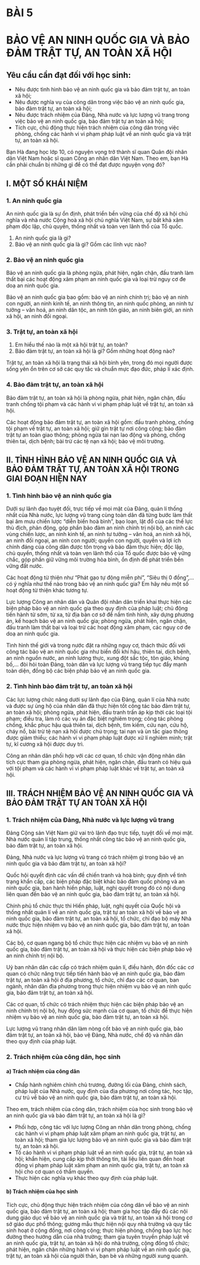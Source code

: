 # BÀI 5
# BẢO VỆ AN NINH QUỐC GIA VÀ BẢO ĐẢM TRẬT TỰ, AN TOÀN XÃ HỘI

## Yêu cầu cần đạt đối với học sinh:

- Nêu được tình hình bảo vệ an ninh quốc gia và bảo đảm trật tự, an toàn xã hội;
- Nêu được nghĩa vụ của công dân trong việc bảo vệ an ninh quốc gia, bảo đảm trật tự, an toàn xã hội;
- Nêu được trách nhiệm của Đảng, Nhà nước và lực lượng vũ trang trong việc bảo vệ an ninh quốc gia, bảo đảm trật tự an toàn xã hội;
- Tích cực, chủ động thực hiện trách nhiệm của công dân trong việc phòng, chống các hành vi vi phạm pháp luật về an ninh quốc gia và trật tự, an toàn xã hội.

Bạn Hà đang học lớp 10, có nguyện vọng trở thành sĩ quan Quân đội nhân dân Việt Nam hoặc sĩ quan Công an nhân dân Việt Nam. Theo em, bạn Hà cần phải chuẩn bị những gì để có thể đạt được nguyện vọng đó?

## I. MỘT SỐ KHÁI NIỆM
### 1. An ninh quốc gia

An ninh quốc gia là sự ổn định, phát triển bền vững của chế độ xã hội chủ nghĩa và nhà nước Cộng hoà xã hội chủ nghĩa Việt Nam, sự bất khả xâm phạm độc lập, chủ quyền, thống nhất và toàn vẹn lãnh thổ của Tổ quốc.

1. An ninh quốc gia là gì?
2. Bảo vệ an ninh quốc gia là gì? Gồm các lĩnh vực nào?

### 2. Bảo vệ an ninh quốc gia

Bảo vệ an ninh quốc gia là phòng ngừa, phát hiện, ngăn chặn, đấu tranh làm thất bại các hoạt động xâm phạm an ninh quốc gia và loại trừ nguy cơ đe doạ an ninh quốc gia.

Bảo vệ an ninh quốc gia bao gồm: bảo vệ an ninh chính trị; bảo vệ an ninh con người, an ninh kinh tế, an ninh thông tin, an ninh quốc phòng, an ninh tư tưởng – văn hoá, an ninh dân tộc, an ninh tôn giáo, an ninh biên giới, an ninh xã hội, an ninh đối ngoại.

### 3. Trật tự, an toàn xã hội

1. Em hiểu thế nào là một xã hội trật tự, an toàn?
2. Bảo đảm trật tự, an toàn xã hội là gì? Gồm những hoạt động nào?

Trật tự, an toàn xã hội là trạng thái xã hội bình yên, trong đó mọi người được sống yên ổn trên cơ sở các quy tắc và chuẩn mực đạo đức, pháp lí xác định.

### 4. Bảo đảm trật tự, an toàn xã hội

Bảo đảm trật tự, an toàn xã hội là phòng ngừa, phát hiện, ngăn chặn, đấu tranh chống tội phạm và các hành vi vi phạm pháp luật về trật tự, an toàn xã hội.

Các hoạt động bảo đảm trật tự, an toàn xã hội gồm: đấu tranh phòng, chống tội phạm về trật tự, an toàn xã hội; giữ gìn trật tự nơi công cộng; bảo đảm trật tự an toàn giao thông; phòng ngừa tai nạn lao động và phòng, chống thiên tai, dịch bệnh; bài trừ các tệ nạn xã hội; bảo vệ môi trường.

## II. TÌNH HÌNH BẢO VỆ AN NINH QUỐC GIA VÀ BẢO ĐẢM TRẬT TỰ, AN TOÀN XÃ HỘI TRONG GIAI ĐOẠN HIỆN NAY
### 1. Tình hình bảo vệ an ninh quốc gia

Dưới sự lãnh đạo tuyệt đối, trực tiếp về mọi mặt của Đảng, quản lí thống nhất của Nhà nước, lực lượng vũ trang cùng toàn dân đã từng bước làm thất bại âm mưu chiến lược “diễn biến hoà bình”, bạo loạn, lật đổ của các thế lực thù địch, phản động, góp phần bảo đảm an ninh chính trị nội bộ, an ninh các vùng chiến lược, an ninh kinh tế, an ninh tư tưởng – văn hoá, an ninh xã hội, an ninh đối ngoại, an ninh con người; quyền con người, quyền và lợi ích chính đáng của công dân được tôn trọng và bảo đảm thực hiện; độc lập, chủ quyền, thống nhất và toàn vẹn lãnh thổ của Tổ quốc được bảo vệ vững chắc, góp phần giữ vững môi trường hòa bình, ổn định để phát triển bền vững đất nước.

Các hoạt động từ thiện như “Phát gạo tự động miễn phí”, “Siêu thị 0 đồng”,... có ý nghĩa như thế nào trong bảo vệ an ninh quốc gia? Em hãy nêu một số hoạt động từ thiện khác tương tự.

Lực lượng Công an nhân dân và Quân đội nhân dân triển khai thực hiện các biện pháp bảo vệ an ninh quốc gia theo quy định của pháp luật; chủ động tiến hành từ sớm, từ xa, từ địa bàn cơ sở để nắm tình hình, xây dựng phương án, kế hoạch bảo vệ an ninh quốc gia; phòng ngừa, phát hiện, ngăn chặn, đấu tranh làm thất bại và loại trừ các hoạt động xâm phạm, các nguy cơ đe doạ an ninh quốc gia.

Tình hình thế giới và trong nước đặt ra những nguy cơ, thách thức đối với công tác bảo vệ an ninh quốc gia như biến đổi khí hậu, thiên tai, dịch bệnh, an ninh nguồn nước, an ninh lương thực, xung đột sắc tộc, tôn giáo, khủng bố,... đòi hỏi toàn Đảng, toàn dân và lực lượng vũ trang tiếp tục đẩy mạnh toàn diện, đồng bộ các biện pháp bảo vệ an ninh quốc gia.

### 2. Tình hình bảo đảm trật tự, an toàn xã hội

Các lực lượng chức năng dưới sự lãnh đạo của Đảng, quản lí của Nhà nước và được sự ủng hộ của nhân dân đã thực hiện tốt công tác bảo đảm trật tự, an toàn xã hội; phòng ngừa, phát hiện, đấu tranh trấn áp kịp thời các loại tội phạm; điều tra, làm rõ các vụ án đặc biệt nghiêm trọng; công tác phòng chống, khắc phục hậu quả thiên tai, dịch bệnh, tìm kiếm, cứu nạn, cứu hộ, cháy nổ, bài trừ tệ nạn xã hội được chú trọng; tai nạn và ùn tắc giao thông được giảm thiểu; các hành vi vi phạm pháp luật được xử lí nghiêm minh; trật tự, kĩ cương xã hội được duy trì.

Công an nhân dân phối hợp với các cơ quan, tổ chức vận động nhân dân tích cực tham gia phòng ngừa, phát hiện, ngăn chặn, đấu tranh có hiệu quả với tội phạm và các hành vi vi phạm pháp luật khác về trật tự, an toàn xã hội.

## III. TRÁCH NHIỆM BẢO VỆ AN NINH QUỐC GIA VÀ BẢO ĐẢM TRẬT TỰ AN TOÀN XÃ HỘI
### 1. Trách nhiệm của Đảng, Nhà nước và lực lượng vũ trang

Đảng Cộng sản Việt Nam giữ vai trò lãnh đạo trực tiếp, tuyệt đối về mọi mặt. Nhà nước quản lí tập trung, thống nhất công tác bảo vệ an ninh quốc gia, bảo đảm trật tự, an toàn xã hội.

Đảng, Nhà nước và lực lượng vũ trang có trách nhiệm gì trong bảo vệ an ninh quốc gia và bảo đảm trật tự, an toàn xã hội?

Quốc hội quyết định các vấn đề chiến tranh và hoà bình; quy định về tình trạng khẩn cấp, các biện pháp đặc biệt khác bảo đảm quốc phòng và an ninh quốc gia, ban hành hiến pháp, luật, nghị quyết trong đó có nội dung liên quan đến bảo vệ an ninh quốc gia, bảo đảm trật tự, an toàn xã hội.

Chính phủ tổ chức thực thi Hiến pháp, luật, nghị quyết của Quốc hội và thống nhất quản lí về an ninh quốc gia, trật tự an toàn xã hội về bảo vệ an ninh quốc gia, bảo đảm trật tự, an toàn xã hội, tổ chức, chỉ đạo bộ máy Nhà nước thực hiện nhiệm vụ bảo vệ an ninh quốc gia, bảo đảm trật tự, an toàn xã hội.

Các bộ, cơ quan ngang bộ tổ chức thực hiện các nhiệm vụ bảo vệ an ninh quốc gia, bảo đảm trật tự, an toàn xã hội và thực hiện các biện pháp bảo vệ an ninh chính trị nội bộ.

Uỷ ban nhân dân các cấp có trách nhiệm quản lí, điều hành, đôn đốc các cơ quan có chức năng trực tiếp tiến hành bảo vệ an ninh quốc gia, bảo đảm trật tự, an toàn xã hội ở địa phương, tổ chức, chỉ đạo các cơ quan, ban ngành, nhân dân địa phương trong thực hiện nhiệm vụ bảo vệ an ninh quốc gia, bảo đảm trật tự, an toàn xã hội.

Các cơ quan, tổ chức có trách nhiệm thực hiện các biện pháp bảo vệ an ninh chính trị nội bộ, huy động sức mạnh của cơ quan, tổ chức để thực hiện nhiệm vụ bảo vệ an ninh quốc gia, bảo đảm trật tự, an toàn xã hội.

Lực lượng vũ trang nhân dân làm nòng cốt bảo vệ an ninh quốc gia, bảo đảm trật tự, an toàn xã hội, bảo vệ Đảng, Nhà nước, chế độ và nhân dân theo quy định của pháp luật.

### 2. Trách nhiệm của công dân, học sinh

#### a) Trách nhiệm của công dân

- Chấp hành nghiêm chỉnh chủ trương, đường lối của Đảng, chính sách, pháp luật của Nhà nước, quy định của địa phương nơi công tác, học tập, cư trú về bảo vệ an ninh quốc gia, bảo đảm trật tự, an toàn xã hội.

Theo em, trách nhiệm của công dân, trách nhiệm của học sinh trong bảo vệ an ninh quốc gia và bảo đảm trật tự, an toàn xã hội là gì?

- Phối hợp, công tác với lực lượng Công an nhân dân trong phòng, chống các hành vi vi phạm pháp luật xâm phạm an ninh quốc gia, trật tự, an toàn xã hội; tham gia lực lượng bảo vệ an ninh quốc gia và bảo đảm trật tự, an toàn xã hội.
- Tố cáo hành vi vi phạm pháp luật về an ninh quốc gia, trật tự, an toàn xã hội; khẩn hiện, cung cấp kịp thời thông tin, tài liệu liên quan đến hoạt động vi phạm pháp luật xâm phạm an ninh quốc gia, trật tự, an toàn xã hội cho cơ quan có thẩm quyền.
- Thực hiện các nghĩa vụ khác theo quy định của pháp luật.

#### b) Trách nhiệm của học sinh

Tích cực, chủ động thực hiện trách nhiệm của công dân về bảo vệ an ninh quốc gia, bảo đảm trật tự, an toàn xã hội; tham gia học tập đầy đủ các nội dung giáo dục về bảo vệ an ninh quốc gia và trật tự, an toàn xã hội trong cơ sở giáo dục phổ thông; gương mẫu thực hiện nội quy nhà trường và quy tắc sinh hoạt ở cộng đồng, nơi công cộng; thực hiện phòng, chống bạo lực học đường theo hướng dẫn của nhà trường; tham gia tuyên truyền pháp luật về an ninh quốc gia, trật tự, an toàn xã hội do nhà trường, cộng đồng tổ chức; phát hiện, ngăn chặn những hành vi vi phạm pháp luật về an ninh quốc gia, trật tự, an toàn xã hội của người thân, bạn bè và những người xung quanh.
